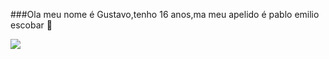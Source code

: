 ###Ola meu nome é Gustavo,tenho 16 anos,ma meu apelido é pablo emilio escobar 
  👋

<!--


- 🔭 atualmente não trabalho mas espero no futuro trabalhar ...
- 🌱 Estou estudando diversas materias  ...
- 👯 estou procurando ajudar minha familia  ...
- 🤔 estou procurando ajuda com a internet ...
- 😄 Pronouns:pega casadas, betoneira de 14v ...
- ⚡ Fun fact: ...
-->
![](https://media.tenor.com/vgIsefXkgOAAAAAd/fredbear-dance.gif)
